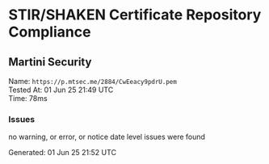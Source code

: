 # STIR/SHAKEN Certificate Repository Compliance

## Martini Security

Name: `https://p.mtsec.me/2884/CwEeacy9pdrU.pem`\
Tested At: 01 Jun 25 21:49 UTC\
Time: 78ms

### Issues

no warning, or error, or notice date level issues were found

Generated: 01 Jun 25 21:52 UTC